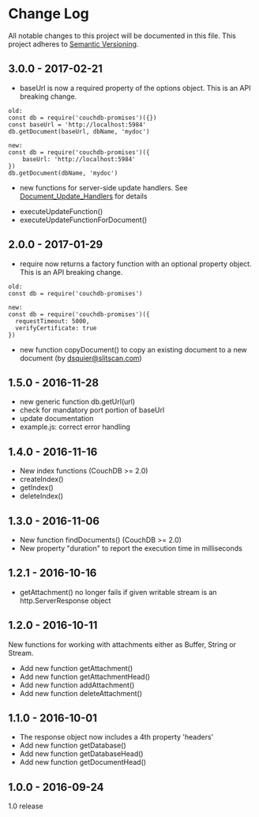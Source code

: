 # Change Log
All notable changes to this project will be documented in this file.
This project adheres to [Semantic Versioning](http://semver.org/).

## 3.0.0 - 2017-02-21
- baseUrl is now a required property of the options object. This is an API breaking change.

```
old:
const db = require('couchdb-promises')({})
const baseUrl = 'http://localhost:5984'
db.getDocument(baseUrl, dbName, 'mydoc')

new:
const db = require('couchdb-promises')({
    baseUrl: 'http://localhost:5984'
})
db.getDocument(dbName, 'mydoc')
```

- new functions for server-side update handlers. See [Document_Update_Handlers](https://wiki.apache.org/couchdb/Document_Update_Handlers) for details
 + executeUpdateFunction()
 + executeUpdateFunctionForDocument()

## 2.0.0 - 2017-01-29
- require now returns a factory function with an optional property object.
This is an API breaking change.

```
old:
const db = require('couchdb-promises')

new:
const db = require('couchdb-promises')({
  requestTimeout: 5000,
  verifyCertificate: true
})
```

- new function copyDocument() to copy an existing document to a new document
(by <dsquier@slitscan.com>)

## 1.5.0 - 2016-11-28
- new generic function db.getUrl(url)
- check for mandatory port portion of baseUrl
- update documentation
- example.js: correct error handling

## 1.4.0 - 2016-11-16
- New index functions (CouchDB >= 2.0)
- createIndex()
- getIndex()
- deleteIndex()

## 1.3.0 - 2016-11-06
- New function findDocuments() (CouchDB >= 2.0)
- New property "duration" to report the execution time in milliseconds

## 1.2.1 - 2016-10-16
- getAttachment() no longer fails if given writable stream is an http.ServerResponse object

## 1.2.0 - 2016-10-11
New functions for working with attachments either as Buffer, String
or Stream.
- Add new function getAttachment()
- Add new function getAttachmentHead()
- Add new function addAttachment()
- Add new function deleteAttachment()

## 1.1.0 - 2016-10-01
- The response object now includes a 4th property 'headers'
- Add new function getDatabase()
- Add new function getDatabaseHead()
- Add new function getDocumentHead()

## 1.0.0 - 2016-09-24
1.0 release

